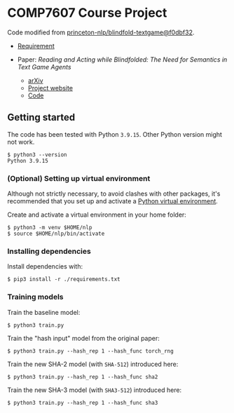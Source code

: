 # COMP7607 Course Project

Code modified from [princeton-nlp/blindfold-textgame@f0dbf32](https://github.com/princeton-nlp/blindfold-textgame/tree/f0dbf32cb76563982291c51d6db9d6691889c55d).

- [Requirement](./REQUIREMENT.md)

- Paper: _Reading and Acting while Blindfolded: The Need for Semantics in Text Game Agents_

  - [arXiv](https://arxiv.org/abs/2103.13552)
  - [Project website](https://blindfolded.cs.princeton.edu)
  - [Code](https://github.com/princeton-nlp/blindfold-textgame)

## Getting started

The code has been tested with Python `3.9.15`. Other Python version might not work.

```console
$ python3 --version
Python 3.9.15
```

### (Optional) Setting up virtual environment

Although not strictly necessary, to avoid clashes with other packages, it's recommended that you set up and activate a [Python virtual environment](https://docs.python.org/3/tutorial/venv.html).

Create and activate a virtual environment in your home folder:

```console
$ python3 -m venv $HOME/nlp
$ source $HOME/nlp/bin/activate
```

### Installing dependencies

Install dependencies with:

```console
$ pip3 install -r ./requirements.txt
```

### Training models

Train the baseline model:

```console
$ python3 train.py
```

Train the "hash input" model from the original paper:

```console
$ python3 train.py --hash_rep 1 --hash_func torch_rng
```

Train the new SHA-2 model (with `SHA-512`) introduced here:

```console
$ python3 train.py --hash_rep 1 --hash_func sha2
```

Train the new SHA-3 model (with `SHA3-512`) introduced here:

```console
$ python3 train.py --hash_rep 1 --hash_func sha3
```
